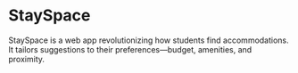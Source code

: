# StaySpace
StaySpace is a web app revolutionizing how students find accommodations. It tailors suggestions to their preferences—budget, amenities, and proximity.
